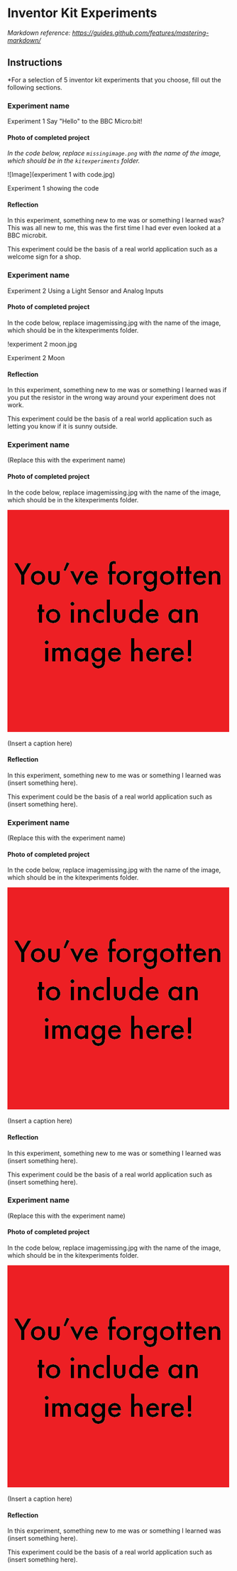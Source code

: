 # Inventor Kit Experiments

*Markdown reference: https://guides.github.com/features/mastering-markdown/*

## Instructions ##

*For a selection of 5 inventor kit experiments that you choose, fill out the following sections.

### Experiment name ###

Experiment 1 Say "Hello" to the BBC Micro:bit!

#### Photo of completed project ####
*In the code below, replace `missingimage.png` with the name of the image, which should be in the `kitexperiments` folder.*

![Image](experiment 1 with code.jpg)

Experiment 1 showing the code

#### Reflection ####

In this experiment, something new to me was or something I learned was? This was all new to me, this was the first time I had ever even looked at a BBC microbit.

This experiment could be the basis of a real world application such as a welcome sign for a shop.

### Experiment name ###

Experiment 2 Using a Light Sensor and Analog Inputs

#### Photo of completed project ####
In the code below, replace imagemissing.jpg with the name of the image, which should be in the kitexperiments folder.

!experiment 2 moon.jpg

Experiment 2 Moon

#### Reflection ####

In this experiment, something new to me was or something I learned was if you put the resistor in the wrong way around your experiment does not work.

This experiment could be the basis of a real world application such as letting you know if it is sunny outside.

### Experiment name ###

(Replace this with the experiment name)

#### Photo of completed project ####
In the code below, replace imagemissing.jpg with the name of the image, which should be in the kitexperiments folder.

![Image](missingimage.png)

(Insert a caption here)

#### Reflection ####

In this experiment, something new to me was or something I learned was (insert something here).

This experiment could be the basis of a real world application such as (insert something here).

### Experiment name ###

(Replace this with the experiment name)

#### Photo of completed project ####
In the code below, replace imagemissing.jpg with the name of the image, which should be in the kitexperiments folder.

![Image](missingimage.png)

(Insert a caption here)

#### Reflection ####

In this experiment, something new to me was or something I learned was (insert something here).

This experiment could be the basis of a real world application such as (insert something here).

### Experiment name ###

(Replace this with the experiment name)

#### Photo of completed project ####
In the code below, replace imagemissing.jpg with the name of the image, which should be in the kitexperiments folder.

![Image](missingimage.png)

(Insert a caption here)

#### Reflection ####

In this experiment, something new to me was or something I learned was (insert something here).

This experiment could be the basis of a real world application such as (insert something here).

